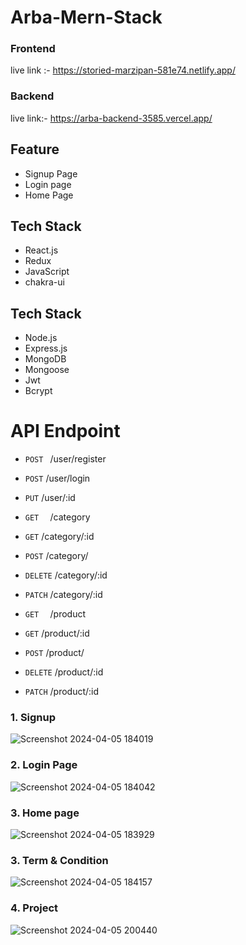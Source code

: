 
# Arba-Mern-Stack

 ### Frontend 
 live link :- https://storied-marzipan-581e74.netlify.app/
 ### Backend 
 live link:- https://arba-backend-3585.vercel.app/

## Feature
- Signup Page
- Login page
- Home Page

## Tech Stack
-   React.js
-   Redux
-   JavaScript
-   chakra-ui

## Tech Stack
-   Node.js
-   Express.js
-   MongoDB  
-   Mongoose
-   Jwt
-   Bcrypt

  # API Endpoint
- `POST `    /user/register
- `POST`     /user/login
- `PUT`      /user/:id  

- `GET  `    /category
- `GET`      /category/:id
- `POST`     /category/
- `DELETE`   /category/:id
- `PATCH`    /category/:id

- `GET  `    /product
- `GET`      /product/:id
- `POST`     /product/
- `DELETE`   /product/:id
- `PATCH`    /product/:id

### 1. Signup 
![Screenshot 2024-04-05 184019](https://github.com/Sajid788/Mern-Arba-Assignment/assets/129252454/d37de9a0-ba68-4200-9ec5-b576b9f2c3b3)


### 2. Login Page
![Screenshot 2024-04-05 184042](https://github.com/Sajid788/Green-mentor-Assignment/assets/129252454/dac3a480-e70c-4563-9d00-288551ede0de)

### 3. Home page
![Screenshot 2024-04-05 183929](https://github.com/Sajid788/Green-mentor-Assignment/assets/129252454/69dfa906-6af6-40f1-8558-03af65e9dd49)

### 3. Term & Condition
![Screenshot 2024-04-05 184157](https://github.com/Sajid788/Green-mentor-Assignment/assets/129252454/11fff2b9-68d0-4196-8a5b-b0cc847a2660)

### 4. Project
![Screenshot 2024-04-05 200440](https://github.com/Sajid788/Mern-Arba-Assignment/assets/129252454/2ca2809a-d595-4fb8-9787-d4176efb699b)



